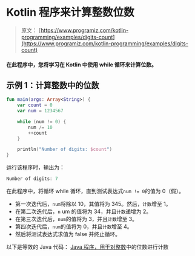 # Kotlin 程序来计算整数位数

> 原文： [https://www.programiz.com/kotlin-programming/examples/digits-count](https://www.programiz.com/kotlin-programming/examples/digits-count)

#### 在此程序中，您将学习在 Kotlin 中使用 while 循环来计算位数。

## 示例 1：计算整数中的位数

```kt
fun main(args: Array<String>) {
    var count = 0
    var num = 1234567

    while (num != 0) {
        num /= 10
        ++count
    }

    println("Number of digits: $count")
}
```

运行该程序时，输出为：

```kt
Number of digits: 7
```

在此程序中，将循环 while 循环，直到测试表达式`num != 0`的值为 0（假）。

*   第一次迭代后，`num`将除以 10，其值将为 345。然后，`计数`增至 1。
*   在第二次迭代后，`n` um 的值将为 34，并且`计数`递增为 2。
*   在第三次迭代后，`num`的值将为 3，并且`计数`增至 3。
*   第四次迭代后，`num`的值将为 0，并且`计数`增至 4。
*   然后将测试表达式求值为 false 并终止循环。

以下是等效的 Java 代码： [Java 程序，用于对整数](/java-programming/examples/digits-count "Java Program to Count Number of Digits in an Integer")中的位数进行计数